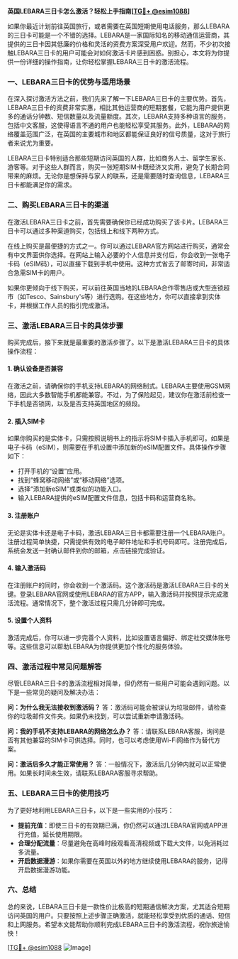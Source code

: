**英国LEBARA三日卡怎么激活？轻松上手指南[[TG💪+ @esim1088](https://t.me/s/esim1088)]**

如果你最近计划前往英国旅行，或者需要在英国短期使用电话服务，那么LEBARA的三日卡可能是一个不错的选择。LEBARA是一家国际知名的移动通信运营商，其提供的三日卡因其低廉的价格和灵活的资费方案深受用户欢迎。然而，不少初次接触LEBARA三日卡的用户可能会对如何激活卡片感到困惑。别担心，本文将为你提供一份详细的操作指南，让你轻松掌握LEBARA三日卡的激活流程。

### 一、LEBARA三日卡的优势与适用场景

在深入探讨激活方法之前，我们先来了解一下LEBARA三日卡的主要优势。首先，LEBARA三日卡的资费非常实惠，相比其他运营商的短期套餐，它能为用户提供更多的通话分钟数、短信数量以及流量额度。其次，LEBARA支持多种语言的服务，包括中文客服，这使得语言不通的用户也能轻松享受其服务。此外，LEBARA的网络覆盖范围广泛，在英国的主要城市和地区都能保证良好的信号质量，这对于旅行者来说尤为重要。

LEBARA三日卡特别适合那些短期访问英国的人群，比如商务人士、留学生家长、游客等。对于这些人群而言，购买一张短期SIM卡既经济又实用，避免了长期合同带来的麻烦。无论你是想保持与家人的联系，还是需要随时查询信息，LEBARA三日卡都能满足你的需求。

### 二、购买LEBARA三日卡的渠道

在激活LEBARA三日卡之前，首先需要确保你已经成功购买了该卡片。LEBARA三日卡可以通过多种渠道购买，包括线上和线下两种方式。

在线上购买是最便捷的方式之一。你可以通过LEBARA官方网站进行购买，通常会有中文界面供你选择。在网站上输入必要的个人信息并支付后，你会收到一张电子卡码（eSIM码），可以直接下载到手机中使用。这种方式省去了邮寄时间，非常适合急需SIM卡的用户。

如果你更倾向于线下购买，可以前往英国当地的LEBARA合作零售店或大型连锁超市（如Tesco、Sainsbury's等）进行选购。在这些地方，你可以直接拿到实体卡，并根据工作人员的指引完成激活。

### 三、激活LEBARA三日卡的具体步骤

购买完成后，接下来就是最重要的激活步骤了。以下是激活LEBARA三日卡的具体操作流程：

#### 1. 确认设备是否兼容

在激活之前，请确保你的手机支持LEBARA的网络制式。LEBARA主要使用GSM网络，因此大多数智能手机都能兼容。不过，为了保险起见，建议你在激活前检查一下手机是否锁网，以及是否支持英国地区的频段。

#### 2. 插入SIM卡

如果你购买的是实体卡，只需按照说明书上的指示将SIM卡插入手机即可。如果是电子卡码（eSIM），则需要在手机设置中添加新的eSIM配置文件。具体操作步骤如下：
- 打开手机的“设置”应用。
- 找到“蜂窝移动网络”或“移动网络”选项。
- 选择“添加新eSIM”或类似的功能入口。
- 输入LEBARA提供的eSIM配置文件信息，包括卡码和运营商名称。

#### 3. 注册账户

无论是实体卡还是电子卡码，激活LEBARA三日卡都需要注册一个LEBARA账户。注册过程简单快捷，只需提供有效的电子邮件地址和手机号码即可。注册完成后，系统会发送一封确认邮件到你的邮箱，点击链接完成验证。

#### 4. 输入激活码

在注册账户的同时，你会收到一个激活码。这个激活码是激活LEBARA三日卡的关键。登录LEBARA官网或使用LEBARA的官方APP，输入激活码并按照提示完成激活流程。通常情况下，整个激活过程只需几分钟即可完成。

#### 5. 设置个人资料

激活完成后，你可以进一步完善个人资料，比如设置语言偏好、绑定社交媒体账号等。这些信息可以帮助LEBARA为你提供更加个性化的服务体验。

### 四、激活过程中常见问题解答

尽管LEBARA三日卡的激活流程相对简单，但仍然有一些用户可能会遇到问题。以下是一些常见的疑问及解决办法：

**问：为什么我无法接收到激活码？**
答：激活码可能会被误认为垃圾邮件，请检查你的垃圾邮件文件夹。如果仍未找到，可以尝试重新申请激活码。

**问：我的手机不支持LEBARA的网络怎么办？**
答：请联系LEBARA客服，询问是否有其他兼容的SIM卡可供选择。同时，也可以考虑使用Wi-Fi网络作为替代方案。

**问：激活后多久才能正常使用？**
答：一般情况下，激活后几分钟内就可以正常使用。如果长时间未生效，请联系LEBARA客服寻求帮助。

### 五、LEBARA三日卡的使用技巧

为了更好地利用LEBARA三日卡，以下是一些实用的小技巧：

- **提前充值**：即使三日卡的有效期已满，你仍然可以通过LEBARA官网或APP进行充值，延长使用期限。
- **合理分配流量**：尽量避免在高峰时段观看高清视频或下载大文件，以免消耗过多流量。
- **开启数据漫游**：如果你需要在英国以外的地方继续使用LEBARA的服务，记得开启数据漫游功能。

### 六、总结

总的来说，LEBARA三日卡是一款性价比极高的短期通信解决方案，尤其适合短期访问英国的用户。只要按照上述步骤正确激活，就能轻松享受到优质的通话、短信和上网服务。希望本文能帮助你顺利完成LEBARA三日卡的激活流程，祝你旅途愉快！

[[TG💪+ @esim1088](https://t.me/s/esim1088) ![Image](https://i.postimg.cc/4NQfJmqS/Snipaste-2025-05-13-00-14-12.png)]